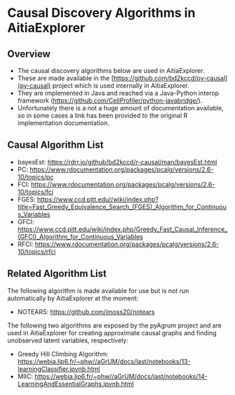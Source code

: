 # Causal Discovery Algorithms in AitiaExplorer

## Overview

- The causal discovery algorithms below are used in AitiaExplorer.
- These are made available in the [https://github.com/bd2kccd/py-causal](py-causal) project which is used internally in AitiaExplorer.
- They are implemented in Java and reached via a Java-Python interop framework (https://github.com/CellProfiler/python-javabridge/).
- Unfortunately there is a not a huge amount of documentation available, so in some cases a link has been provided to the original R implementation documentation.


## Causal Algorithm List

 - bayesEst: https://rdrr.io/github/bd2kccd/r-causal/man/bayesEst.html
 - PC: https://www.rdocumentation.org/packages/pcalg/versions/2.6-10/topics/pc
 - FCI: https://www.rdocumentation.org/packages/pcalg/versions/2.6-10/topics/fci
 - FGES: https://www.ccd.pitt.edu//wiki/index.php?title=Fast_Greedy_Equivalence_Search_(FGES)_Algorithm_for_Continuous_Variables
 - GFCI: https://www.ccd.pitt.edu/wiki/index.php/Greedy_Fast_Causal_Inference_(GFCI)_Algorithm_for_Continuous_Variables
 - RFCI: https://www.rdocumentation.org/packages/pcalg/versions/2.6-10/topics/rfci
 
 
## Related Algorithm List
 
The following algorithm is made available for use but is not run automatically by AitiaExplorer at the moment:

 - NOTEARS: https://github.com/jmoss20/notears 
 
The following two algorithms are exposed by the pyAgrum project and are used in AitiaExplorer for creating approximate causal graphs and finding unobserved latent variables, respectively:

 - Greedy Hill Climbing Algorithm: https://webia.lip6.fr/~phw//aGrUM/docs/last/notebooks/13-learningClassifier.ipynb.html
 - MIIC: https://webia.lip6.fr/~phw//aGrUM/docs/last/notebooks/14-LearningAndEssentialGraphs.ipynb.html